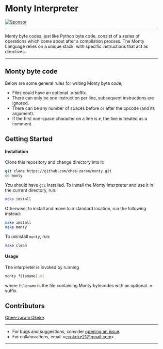 # Monty Interpreter

[![Sponsor][sponsor-badge]][sponsor]

***
Monty byte codes, just like Python byte code, consist of a series of operations
which come about after a compilation process. The Monty Language relies on a
unique stack, with specific instructions that act as directives.
***
## Monty byte code
Below are some general rules for writing Monty byte code;
* Files could have an optional `.m` suffix.
* There can only be one instruction per line, subsequent instructions are ignored.
* There can be any number of spaces before or after the opcode (and its argument).
* If the first non-space character on a line is `#`, the line is treated as a comment.

## Getting Started
#### Installation
Clone this repository and change directory into it:
```sh
git clone https://github.com/chee-zaram/monty.git
cd monty
```
You should have `gcc` installed. To install the Monty Interpreter and use it
in the current directory, run:
```sh
make install
```
Otherwise, to install and move to a standard location, run the following instead:
```sh
make install
make monty
```
To uninstall `monty`, run:
```sh
make clean
```
#### Usage
The interpreter is invoked by running
```sh
monty filename[.m]
```
where `filename` is the file containing Monty bytecodes with an optional `.m` suffix.

## Contributors
[Chee-zaram Okeke](https://github.com/chee-zaram).
***
* For bugs and suggestions, consider
[opening an issue](https://github.com/chee-zaram/monty/issues).
* For collaborations, email \<ecokeke21@gmail.com\>.
***

[sponsor-badge]: https://img.shields.io/badge/♥-Sponsor-fc0fb5.svg
[sponsor]: https://github.com/sponsors/jsynowiec
